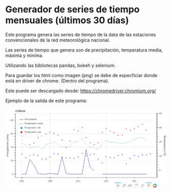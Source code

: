 # Generador de series de tiempo mensuales (últimos 30 días)

Este programa genera las series de tiempo de la data de las estaciones convencionales de la red meteorológica nacional. 

Las series de tiempo que genera son de precipitación, temperatura media, máxima y mínima. 


Utilizando las bibliotecas pandas, bokeh y selenium.

Para guardar los html como imagen (png) se debe de especficiar donde está en driver de chrome. (Dentro del programa).

Este puede ser descargado desde: 
    https://chromedriver.chromium.org/

Ejemplo de la salida de este programa:

![Gráfica](https://raw.githubusercontent.com/Climatologia-INSIVUMEH/dataset/master/img/COBAN.png?token=GHSAT0AAAAAAB5LMDEBJ45DQTYINQXPSGVCZA3IDJQ)

